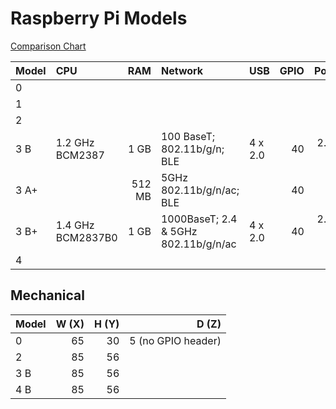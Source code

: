 # Raspberry Pi Models

[Comparison Chart](https://cdn.shopify.com/s/files/1/0176/3274/files/Raspberry-Pi-Comparison_r4.pdf)

| Model | CPU               | RAM  | Network                               | USB     | GPIO | Power |
| :---  | :---              | ---: | :---                                  | :---    | ---: | ---:  |
| 0     |
| 1     |
| 2     |
| 3 B   | 1.2 GHz BCM2387   | 1 GB | 100 BaseT; 802.11b/g/n; BLE          | 4 x 2.0 | 40  | 2.5 A; µB |
| 3 A+  | | 512 MB | 5GHz 802.11b/g/n/ac; BLE | | 40 | µB |
| 3 B+  | 1.4 GHz BCM2837B0 | 1 GB | 1000BaseT; 2.4 & 5GHz 802.11b/g/n/ac | 4 x 2.0 | 40  | 2.5 A; µB / POE |
| 4     |

## Mechanical

| Model | W (X) | H (Y) | D (Z) |
| :---  | ---:  | ---:  | ---:  |
| 0     | 65    | 30    | 5 (no GPIO header) |
| 2     | 85    | 56    |
| 3 B   | 85    | 56    |
| 4 B   | 85    | 56    |
